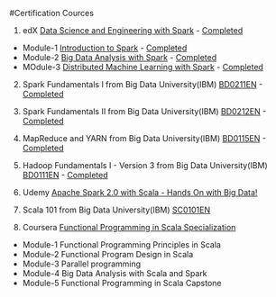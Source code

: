 #Certification Cources

1) edX [Data Science and Engineering with Spark](https://courses.edx.org/dashboard/programs/21/data-science-and-engineering-with-spark) - [Completed](https://courses.edx.org/certificates/cda0d0a4a8154a07ad987863cb125938)

* Module-1 [Introduction to Spark](https://www.edx.org/course/introduction-apache-spark-uc-berkeleyx-cs105x) - [Completed](https://courses.edx.org/certificates/33b22346f77e42ca8b31ac0a753728dd)
* Module-2 [Big Data Analysis with Spark](https://www.edx.org/course/big-data-analysis-apache-spark-uc-berkeleyx-cs110x) - [Completed](https://courses.edx.org/certificates/a5dde506dfd748c599fd727601bec34a)
* MOdule-3 [Distributed Machine Learning with Spark](https://www.edx.org/course/distributed-machine-learning-apache-uc-berkeleyx-cs120x) - [Completed](https://courses.edx.org/certificates/cda0d0a4a8154a07ad987863cb125938)

2) Spark Fundamentals I from Big Data University(IBM) [BD0211EN](https://bigdatauniversity.com/courses/what-is-spark/) -[Completed](https://courses.bigdatauniversity.com/certificates/user/59587/course/course-v1:BigDataUniversity+BD0211EN+2016)

3) Spark Fundamentals II from Big Data University(IBM) [BD0212EN](https://bigdatauniversity.com/courses/spark-rdd/) - [Completed](https://courses.bigdatauniversity.com/certificates/user/59587/course/course-v1:BigDataUniversity+BD0212EN+2016)

4) MapReduce and YARN from Big Data University(IBM) [BD0115EN](https://bigdatauniversity.com/courses/mapreduce-and-yarn/) - [Completed](https://courses.bigdatauniversity.com/certificates/user/59587/course/course-v1:BigDataUniversity+BD0115EN+2016)

5) Hadoop Fundamentals I - Version 3 from Big Data University(IBM) [BD0111EN](https://bigdatauniversity.com/courses/introduction-to-hadoop/) - [Completed](https://courses.bigdatauniversity.com/certificates/moodle/fG63F0nnWl-1429030060-1429030072)

6) Udemy [Apache Spark 2.0 with Scala - Hands On with Big Data!](https://www.udemy.com/apache-spark-with-scala-hands-on-with-big-data/)

7) Scala 101 from Big Data University(IBM) [SC0101EN](https://bigdatauniversity.com/courses/introduction-to-scala/)

8) Coursera [Functional Programming in Scala Specialization](https://www.coursera.org/specializations/scala)
* Module-1 Functional Programming Principles in Scala
* Module-2 Functional Program Design in Scala
* Module-3 Parallel programming
* Module-4 Big Data Analysis with Scala and Spark
* Module-5 Functional Programming in Scala Capstone
